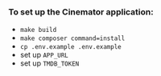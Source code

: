 ### To set up the Cinemator application:

- ```make build```
- ```make composer command=install```
- ```cp .env.example .env.example```
- set up ```APP_URL``` 
- set up ```TMDB_TOKEN```
